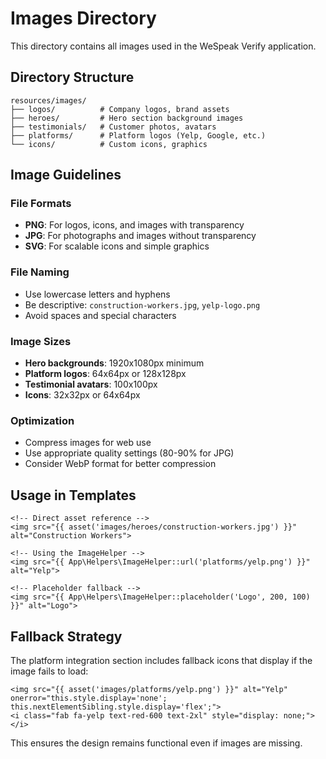# Images Directory

This directory contains all images used in the WeSpeak Verify application.

## Directory Structure

```
resources/images/
├── logos/          # Company logos, brand assets
├── heroes/         # Hero section background images
├── testimonials/   # Customer photos, avatars
├── platforms/      # Platform logos (Yelp, Google, etc.)
└── icons/          # Custom icons, graphics
```

## Image Guidelines

### File Formats
- **PNG**: For logos, icons, and images with transparency
- **JPG**: For photographs and images without transparency
- **SVG**: For scalable icons and simple graphics

### File Naming
- Use lowercase letters and hyphens
- Be descriptive: `construction-workers.jpg`, `yelp-logo.png`
- Avoid spaces and special characters

### Image Sizes
- **Hero backgrounds**: 1920x1080px minimum
- **Platform logos**: 64x64px or 128x128px
- **Testimonial avatars**: 100x100px
- **Icons**: 32x32px or 64x64px

### Optimization
- Compress images for web use
- Use appropriate quality settings (80-90% for JPG)
- Consider WebP format for better compression

## Usage in Templates

```blade
<!-- Direct asset reference -->
<img src="{{ asset('images/heroes/construction-workers.jpg') }}" alt="Construction Workers">

<!-- Using the ImageHelper -->
<img src="{{ App\Helpers\ImageHelper::url('platforms/yelp.png') }}" alt="Yelp">

<!-- Placeholder fallback -->
<img src="{{ App\Helpers\ImageHelper::placeholder('Logo', 200, 100) }}" alt="Logo">
```

## Fallback Strategy

The platform integration section includes fallback icons that display if the image fails to load:

```blade
<img src="{{ asset('images/platforms/yelp.png') }}" alt="Yelp" onerror="this.style.display='none'; this.nextElementSibling.style.display='flex';">
<i class="fab fa-yelp text-red-600 text-2xl" style="display: none;"></i>
```

This ensures the design remains functional even if images are missing.
